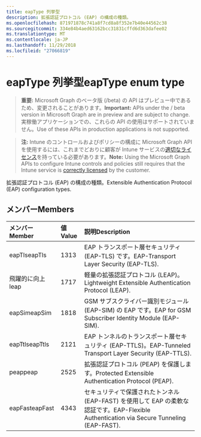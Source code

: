 ```yaml
---
title: eapType 列挙型
description: 拡張認証プロトコル (EAP) の構成の種類。
ms.openlocfilehash: 871971878c741a8f7cd8a8f352e7b40e44562c38
ms.sourcegitcommit: 334e84b4aed63162bcc31831cffd6d363dafee02
ms.translationtype: MT
ms.contentlocale: ja-JP
ms.lasthandoff: 11/29/2018
ms.locfileid: "27066819"
---
```

# <a name="eaptype-enum-type"></a><span data-ttu-id="e5c8e-103">eapType 列挙型</span><span class="sxs-lookup"><span data-stu-id="e5c8e-103">eapType enum type</span></span>

> <span data-ttu-id="e5c8e-104">**重要:** Microsoft Graph のベータ版 (/beta) の API はプレビュー中であるため、変更されることがあります。</span><span class="sxs-lookup"><span data-stu-id="e5c8e-104">**Important:** APIs under the / beta version in Microsoft Graph are in preview and are subject to change.</span></span> <span data-ttu-id="e5c8e-105">実稼働アプリケーションでの、これらの API の使用はサポートされていません。</span><span class="sxs-lookup"><span data-stu-id="e5c8e-105">Use of these APIs in production applications is not supported.</span></span>

> <span data-ttu-id="e5c8e-106">**注:** Intune のコントロールおよびポリシーの構成に Microsoft Graph API を使用するには、これまでどおりに顧客が Intune サービスの[適切なライセンス](https://go.microsoft.com/fwlink/?linkid=839381)を持っている必要があります。</span><span class="sxs-lookup"><span data-stu-id="e5c8e-106">**Note:** Using the Microsoft Graph APIs to configure Intune controls and policies still requires that the Intune service is [correctly licensed](https://go.microsoft.com/fwlink/?linkid=839381) by the customer.</span></span>

<span data-ttu-id="e5c8e-107">拡張認証プロトコル (EAP) の構成の種類。</span><span class="sxs-lookup"><span data-stu-id="e5c8e-107">Extensible Authentication Protocol (EAP) configuration types.</span></span>
## <a name="members"></a><span data-ttu-id="e5c8e-108">メンバー</span><span class="sxs-lookup"><span data-stu-id="e5c8e-108">Members</span></span>
|<span data-ttu-id="e5c8e-109">メンバー</span><span class="sxs-lookup"><span data-stu-id="e5c8e-109">Member</span></span>|<span data-ttu-id="e5c8e-110">値</span><span class="sxs-lookup"><span data-stu-id="e5c8e-110">Value</span></span>|<span data-ttu-id="e5c8e-111">説明</span><span class="sxs-lookup"><span data-stu-id="e5c8e-111">Description</span></span>|
|:---|:---|:---|
|<span data-ttu-id="e5c8e-112">eapTls</span><span class="sxs-lookup"><span data-stu-id="e5c8e-112">eapTls</span></span>|<span data-ttu-id="e5c8e-113">13</span><span class="sxs-lookup"><span data-stu-id="e5c8e-113">13</span></span>|<span data-ttu-id="e5c8e-114">EAP トランスポート層セキュリティ (EAP-TLS) です。</span><span class="sxs-lookup"><span data-stu-id="e5c8e-114">EAP-Transport Layer Security (EAP-TLS).</span></span>|
|<span data-ttu-id="e5c8e-115">飛躍的に向上</span><span class="sxs-lookup"><span data-stu-id="e5c8e-115">leap</span></span>|<span data-ttu-id="e5c8e-116">17</span><span class="sxs-lookup"><span data-stu-id="e5c8e-116">17</span></span>|<span data-ttu-id="e5c8e-117">軽量の拡張認証プロトコル (LEAP)。</span><span class="sxs-lookup"><span data-stu-id="e5c8e-117">Lightweight Extensible Authentication Protocol (LEAP).</span></span>|
|<span data-ttu-id="e5c8e-118">eapSim</span><span class="sxs-lookup"><span data-stu-id="e5c8e-118">eapSim</span></span>|<span data-ttu-id="e5c8e-119">18</span><span class="sxs-lookup"><span data-stu-id="e5c8e-119">18</span></span>|<span data-ttu-id="e5c8e-120">GSM サブスクライバー識別モジュール (EAP-SIM) の EAP です。</span><span class="sxs-lookup"><span data-stu-id="e5c8e-120">EAP for GSM Subscriber Identity Module (EAP-SIM).</span></span>|
|<span data-ttu-id="e5c8e-121">eapTtls</span><span class="sxs-lookup"><span data-stu-id="e5c8e-121">eapTtls</span></span>|<span data-ttu-id="e5c8e-122">21</span><span class="sxs-lookup"><span data-stu-id="e5c8e-122">21</span></span>|<span data-ttu-id="e5c8e-123">EAP トンネルのトランスポート層セキュリティ (EAP-TTLS)。</span><span class="sxs-lookup"><span data-stu-id="e5c8e-123">EAP-Tunneled Transport Layer Security (EAP-TTLS).</span></span>|
|<span data-ttu-id="e5c8e-124">peap</span><span class="sxs-lookup"><span data-stu-id="e5c8e-124">peap</span></span>|<span data-ttu-id="e5c8e-125">25</span><span class="sxs-lookup"><span data-stu-id="e5c8e-125">25</span></span>|<span data-ttu-id="e5c8e-126">拡張認証プロトコル (PEAP) を保護します。</span><span class="sxs-lookup"><span data-stu-id="e5c8e-126">Protected Extensible Authentication Protocol (PEAP).</span></span>|
|<span data-ttu-id="e5c8e-127">eapFast</span><span class="sxs-lookup"><span data-stu-id="e5c8e-127">eapFast</span></span>|<span data-ttu-id="e5c8e-128">43</span><span class="sxs-lookup"><span data-stu-id="e5c8e-128">43</span></span>|<span data-ttu-id="e5c8e-129">セキュリティで保護されたトンネル (EAP-FAST) を使用して EAP の柔軟な認証です。</span><span class="sxs-lookup"><span data-stu-id="e5c8e-129">EAP-Flexible Authentication via Secure Tunneling (EAP-FAST).</span></span>|





